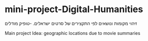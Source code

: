 # mini-project-Digital-Humanities


זיהוי מקומות ונושאים לפי התקצירים של סרטים ישראלים.  -טופיק מודלים





Main project Idea:    geographic locations due to movie summaries

